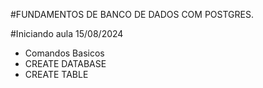 #FUNDAMENTOS DE BANCO DE DADOS COM POSTGRES. 

 #Iniciando aula 15/08/2024
 
 - Comandos Basicos
 - CREATE DATABASE
 - CREATE TABLE
